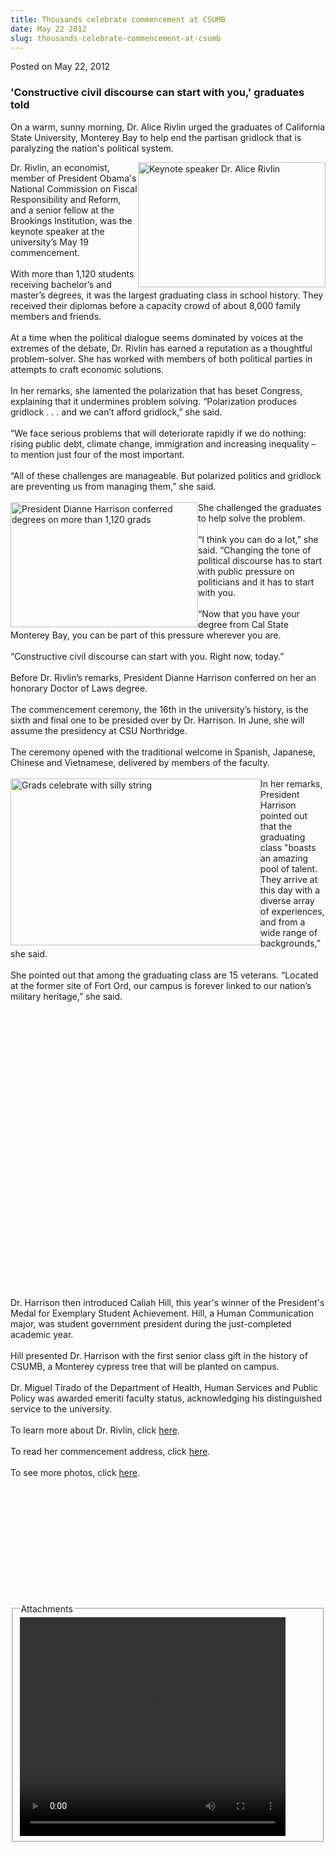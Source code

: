 ```yaml
---
title: Thousands celebrate commencement at CSUMB
date: May 22 2012
slug: thousands-celebrate-commencement-at-csumb
---
```


 



<span class="date">Posted on May 22, 2012    </span>
<h3>&apos;Constructive civil discourse can start with you,&apos; graduates
told</h3>
<p>On a warm, sunny morning, Dr. Alice Rivlin urged the graduates
of California State University, Monterey Bay to help end the
partisan gridlock that is paralyzing the nation&apos;s political
system.</p>
<p><img alt="Keynote speaker Dr. Alice Rivlin" src="https://news.csumb.edu/sites/default/files/65/attachments/news/images/alice_rivlin.jpg" style="float:right; width:300px; height:200px">Dr. Rivlin, an
economist, member of President Obama&apos;s National Commission on
Fiscal Responsibility and Reform, and a senior fellow at the
Brookings Institution, was the keynote speaker at the university&#x2019;s
May 19 commencement.<br>
<br>
With more than 1,120 students receiving bachelor&#x2019;s and master&#x2019;s
degrees, it was the largest graduating class in school history.
They received their diplomas before a capacity crowd of about 8,000
family members and friends.<br>
<br>
At a time when the political dialogue seems dominated by voices at
the extremes of the debate, Dr. Rivlin has earned a reputation as a
thoughtful problem-solver. She has worked with members of both
political parties in attempts to craft economic solutions.<br>
<br>
In her remarks, she lamented the polarization that has beset
Congress, explaining that it undermines problem solving.
&#x201C;Polarization produces gridlock . . . and we can&#x2019;t afford
gridlock,&#x201D; she said.<br>
<br>
&#x201C;We face serious problems that will deteriorate rapidly if we do
nothing: rising public debt, climate change, immigration and
increasing inequality &#x2013; to mention just four of the most
important.<br>
<br>
&#x201C;All of these challenges are manageable. But polarized politics and
gridlock are preventing us from managing them,&#x201D; she said.<br>
<br>
<img alt="President Dianne Harrison conferred degrees on more than 1,120 grads" src="https://news.csumb.edu/sites/default/files/65/attachments/news/images/pres._harrison.jpg" style="float:left; width:300px; height:200px">She challenged the
graduates to help solve the problem.<br>
<br>
&#x201C;I think you can do a lot,&#x201D; she said. &#x201C;Changing the tone of
political discourse has to start with public pressure on
politicians and it has to start with you.<br>
<br>
&#x201C;Now that you have your degree from Cal State Monterey Bay, you can
be part of this pressure wherever you are.<br>
<br>
&#x201C;Constructive civil discourse can start with you. Right now,
today.&#x201D;<br>
<br>
Before Dr. Rivlin&#x2019;s remarks, President Dianne Harrison conferred on
her an honorary Doctor of Laws degree.<br>
<br>
The commencement ceremony, the 16th in the university&#x2019;s history, is
the sixth and final one to be presided over by Dr. Harrison. In
June, she will assume the presidency at CSU Northridge.<br>
<br>
The ceremony opened with the traditional welcome in Spanish,
Japanese, Chinese and Vietnamese, delivered by members of the
faculty.<br>
<br>
<img alt="Grads celebrate with silly string" src="https://news.csumb.edu/sites/default/files/65/attachments/news/images/silly_string.jpg" style="float:left; width:400px; height:267px">In her remarks,
President Harrison pointed out that the graduating class &quot;boasts an
amazing pool of talent. They arrive at this day with a diverse
array of experiences, and from a wide range of backgrounds,&#x201D; she
said.<br>
<br>
She pointed out that among the graduating class are 15 veterans.
&#x201C;Located at the former site of Fort Ord, our campus is forever
linked to our nation&#x2019;s military heritage,&#x201D; she said.</br></br></img></br></br></br></br></br></br></br></br></br></br></br></br></br></br></img></br></br></br></br></br></br></br></br></br></br></br></br></img></p>
<p>Dr. Harrison then introduced Caliah Hill, this year&apos;s winner of
the President&apos;s Medal for Exemplary Student Achievement. Hill, a
Human Communication major, was student government president during
the just-completed academic year.<br>
<br>
Hill presented Dr. Harrison with the first senior class gift in the
history of CSUMB, a Monterey cypress tree that will be planted on
campus.<br>
<br>
Dr. Miguel Tirado of the Department of Health, Human Services and
Public Policy was awarded emeriti faculty status, acknowledging his
distinguished service to the university.<br>
<br>
To learn more about Dr. Rivlin, click <a href="../../apr/3/nationally-known-economist-alice-rivlin-deliver-commencement-address.html" rel="nofollow">here</a>.<br>
<br>
To read her commencement address, click <a href="commencement-remarks-alice-rivlin.html" rel="nofollow">here</a>.<br>
<br>
To see more photos, click <a href="../../../../gallery/thousands-celebrate-2012-commencement.html" rel="nofollow">here</a>.<br>
&#xA0;</br></br></br></br></br></br></br></br></br></br></br></p>
<fieldset class="fieldgroup group-attachments">
<legend>Attachments</legend>
<div class="field field-type-emvideo field-field-attach-video">
<div class="field-items">
<div class="field-item odd">
<div class="emvideo emvideo-video emvideo-youtube">
<div class="emfield-emvideo emfield-emvideo-youtube">
<div id="emvideo-youtube-flash-wrapper-1">
<!--<object type="application/x-shockwave-flash" height="350" width="425" data="https://www.youtube.com/v/38YYgkK1XiM&amp;rel=0&amp;enablejsapi=1&amp;playerapiid=ytplayer&amp;fs=1" id="emvideo-youtube-flash-1">
          <param name="movie" value="https://www.youtube.com/v/38YYgkK1XiM&amp;rel=0&amp;enablejsapi=1&amp;playerapiid=ytplayer&amp;fs=1" />
          <param name="allowScriptAccess" value="sameDomain"/>
          <param name="quality" value="best"/>
          <param name="allowFullScreen" value="true"/>
          <param name="bgcolor" value="#FFFFFF"/>
          <param name="scale" value="noScale"/>
          <param name="salign" value="TL"/>
          <param name="FlashVars" value="playerMode=embedded" />
          <param name="wmode" value="transparent" />
        </object>-->
<video controls="" width="425" height="350">
<source src="https://r5---sn-o097znee.googlevideo.com/videoplayback?source=youtube&amp;mm=31&amp;itag=18&amp;key=yt5&amp;ipbits=0&amp;ratebypass=yes&amp;expire=1422346023&amp;sparams=dur,id,initcwndbps,ip,ipbits,itag,mm,ms,mv,pl,ratebypass,source,upn,expire&amp;ip=198.189.249.65&amp;mt=1422324392&amp;signature=D615A5F9E96FF333EEC2355DB79D977F7F0FAFF8.4CC1F79F00BAA0E12998E3259D25BEA33D52F401&amp;pl=23&amp;id=o-ABKdoSSId7WIzZ7v2z8YwxSTXLzgTzzRPSkoK99uOKlF&amp;dur=596.961&amp;sver=3&amp;initcwndbps=3966250&amp;mv=m&amp;upn=Ac-B13yrNC0&amp;fexp=900718,907263,916104,923368,927622,929821,930676,936121,9406392,941004,943917,947225,948124,952302,952605,952901,955301,957103,957105,957201,959701&amp;ms=au&amp;name=38YYgkK1XiM" type="video/mp4"/></video></div>
</div>
</div>
</div>
</div>
</div>
</fieldset>





 
